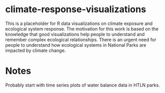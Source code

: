 # climate-response-visualizations
This is a placeholder for R data visualizations on climate exposure and ecological system response. The motivation for this work is based on the knowledge that good visualizations help people to understand and remember complex ecological relationships. There is an urgent need for people to understand how ecological systems in National Parks are impacted by climate change. 

# Notes

Probably start with time series plots of water balance data in HTLN parks. 
